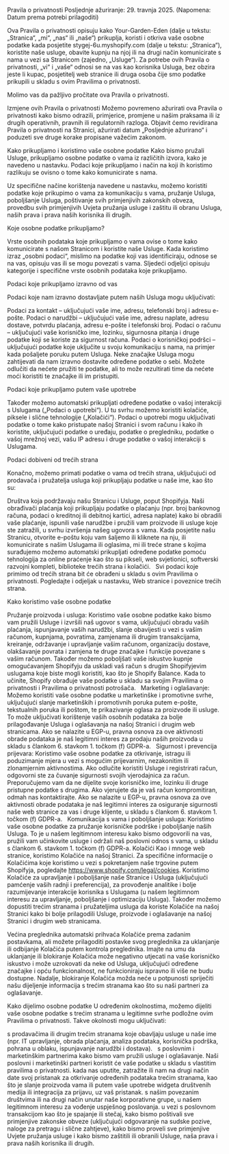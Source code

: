 Pravila o privatnosti
Posljednje ažuriranje: 29. travnja 2025. (Napomena: Datum prema potrebi prilagoditi)

Ova Pravila o privatnosti opisuju kako Your-Garden-Eden (dalje u tekstu: „Stranica“, „mi“, „nas“ ili „naše“) prikuplja, koristi i otkriva vaše osobne podatke kada posjetite stygej-6u.myshopify.com (dalje u tekstu: „Stranica“), koristite naše usluge, obavite kupnju na njoj ili na drugi način komunicirate s nama u vezi sa Stranicom (zajedno, „Usluge“). Za potrebe ovih Pravila o privatnosti, „vi“ i „vaše“ odnosi se na vas kao korisnika Usluga, bez obzira jeste li kupac, posjetitelj web stranice ili druga osoba čije smo podatke prikupili u skladu s ovim Pravilima o privatnosti.

Molimo vas da pažljivo pročitate ova Pravila o privatnosti.

Izmjene ovih Pravila o privatnosti
Možemo povremeno ažurirati ova Pravila o privatnosti kako bismo odrazili, primjerice, promjene u našim praksama ili iz drugih operativnih, pravnih ili regulatornih razloga. Objavit ćemo revidirana Pravila o privatnosti na Stranici, ažurirati datum „Posljednje ažurirano“ i poduzeti sve druge korake propisane važećim zakonom.   

Kako prikupljamo i koristimo vaše osobne podatke
Kako bismo pružali Usluge, prikupljamo osobne podatke o vama iz različitih izvora, kako je navedeno u nastavku. Podaci koje prikupljamo i način na koji ih koristimo razlikuju se ovisno o tome kako komunicirate s nama.

Uz specifične načine korištenja navedene u nastavku, možemo koristiti podatke koje prikupimo o vama za komunikaciju s vama, pružanje Usluga, poboljšanje Usluga, poštivanje svih primjenjivih zakonskih obveza, provedbu svih primjenjivih Uvjeta pružanja usluge i zaštitu ili obranu Usluga, naših prava i prava naših korisnika ili drugih.

Koje osobne podatke prikupljamo?

 Vrste osobnih podataka koje prikupljamo o vama ovise o tome kako komunicirate s našom Stranicom i koristite naše Usluge. Kada koristimo izraz „osobni podaci“, mislimo na podatke koji vas identificiraju, odnose se na vas, opisuju vas ili se mogu povezati s vama. Sljedeći odjeljci opisuju kategorije i specifične vrste osobnih podataka koje prikupljamo.   

Podaci koje prikupljamo izravno od vas

 Podaci koje nam izravno dostavljate putem naših Usluga mogu uključivati:   

Podaci za kontakt – uključujući vaše ime, adresu, telefonski broj i adresu e-pošte.
Podaci o narudžbi – uključujući vaše ime, adresu naplate, adresu dostave, potvrdu plaćanja, adresu e-pošte i telefonski broj.
Podaci o računu – uključujući vaše korisničko ime, lozinku, sigurnosna pitanja i druge podatke koji se koriste za sigurnost računa.
Podaci o korisničkoj podršci – uključujući podatke koje uključite u svoju komunikaciju s nama, na primjer kada pošaljete poruku putem Usluga.
Neke značajke Usluga mogu zahtijevati da nam izravno dostavite određene podatke o sebi. Možete odlučiti da nećete pružiti te podatke, ali to može rezultirati time da nećete moći koristiti te značajke ili im pristupiti.

Podaci koje prikupljamo putem vaše upotrebe

Također možemo automatski prikupljati određene podatke o vašoj interakciji s Uslugama („Podaci o upotrebi“). U tu svrhu možemo koristiti kolačiće, piksele i slične tehnologije („Kolačići“). Podaci o upotrebi mogu uključivati podatke o tome kako pristupate našoj Stranici i svom računu i kako ih koristite, uključujući podatke o uređaju, podatke o pregledniku, podatke o vašoj mrežnoj vezi, vašu IP adresu i druge podatke o vašoj interakciji s Uslugama.

Podaci dobiveni od trećih strana

Konačno, možemo primati podatke o vama od trećih strana, uključujući od prodavača i pružatelja usluga koji prikupljaju podatke u naše ime, kao što su:

Društva koja podržavaju našu Stranicu i Usluge, poput Shopifyja.
Naši obrađivači plaćanja koji prikupljaju podatke o plaćanju (npr. broj bankovnog računa, podaci o kreditnoj ili debitnoj kartici, adresa naplate) kako bi obradili vaše plaćanje, ispunili vaše narudžbe i pružili vam proizvode ili usluge koje ste zatražili, u svrhu izvršenja našeg ugovora s vama.
Kada posjetite našu Stranicu, otvorite e-poštu koju vam šaljemo ili kliknete na nju, ili komunicirate s našim Uslugama ili oglasima, mi ili treće strane s kojima surađujemo možemo automatski prikupljati određene podatke pomoću tehnologija za online praćenje kao što su pikseli, web svjetionici, softverski razvojni kompleti, biblioteke trećih strana i kolačići.   
Svi podaci koje primimo od trećih strana bit će obrađeni u skladu s ovim Pravilima o privatnosti. Pogledajte i odjeljak u nastavku, Web stranice i poveznice trećih strana.

Kako koristimo vaše osobne podatke

Pružanje proizvoda i usluga: Koristimo vaše osobne podatke kako bismo vam pružili Usluge i izvršili naš ugovor s vama, uključujući obradu vaših plaćanja, ispunjavanje vaših narudžbi, slanje obavijesti u vezi s vašim računom, kupnjama, povratima, zamjenama ili drugim transakcijama, kreiranje, održavanje i upravljanje vašim računom, organizaciju dostave, olakšavanje povrata i zamjena te druge značajke i funkcije povezane s vašim računom. Također možemo poboljšati vaše iskustvo kupnje omogućavanjem Shopifyju da uskladi vaš račun s drugim Shopifyjevim uslugama koje biste mogli koristiti, kao što je Shopify Balance. Kada to učinite, Shopify obrađuje vaše podatke u skladu sa svojim Pravilima o privatnosti i Pravilima o privatnosti potrošača.   
Marketing i oglašavanje: Možemo koristiti vaše osobne podatke u marketinške i promotivne svrhe, uključujući slanje marketinških i promotivnih poruka putem e-pošte, tekstualnih poruka ili poštom, te prikazivanje oglasa za proizvode ili usluge. To može uključivati korištenje vaših osobnih podataka za bolje prilagođavanje Usluga i oglašavanja na našoj Stranici i drugim web stranicama. Ako se nalazite u EGP-u, pravna osnova za ove aktivnosti obrade podataka je naš legitimni interes za prodaju naših proizvoda u skladu s člankom 6. stavkom 1. točkom (f) GDPR-a.   
Sigurnost i prevencija prijevara: Koristimo vaše osobne podatke za otkrivanje, istragu ili poduzimanje mjera u vezi s mogućim prijevarnim, nezakonitim ili zlonamjernim aktivnostima. Ako odlučite koristiti Usluge i registrirati račun, odgovorni ste za čuvanje sigurnosti svojih vjerodajnica za račun. Preporučujemo vam da ne dijelite svoje korisničko ime, lozinku ili druge pristupne podatke s drugima. Ako vjerujete da je vaš račun kompromitiran, odmah nas kontaktirajte. Ako se nalazite u EGP-u, pravna osnova za ove aktivnosti obrade podataka je naš legitimni interes za osiguranje sigurnosti naše web stranice za vas i druge klijente, u skladu s člankom 6. stavkom 1. točkom (f) GDPR-a.   
Komunikacija s vama i poboljšanje usluga: Koristimo vaše osobne podatke za pružanje korisničke podrške i poboljšanje naših Usluga. To je u našem legitimnom interesu kako bismo odgovorili na vas, pružili vam učinkovite usluge i održali naš poslovni odnos s vama, u skladu s člankom 6. stavkom 1. točkom (f) GDPR-a.
Kolačići
Kao i mnoge web stranice, koristimo Kolačiće na našoj Stranici. Za specifične informacije o Kolačićima koje koristimo u vezi s pokretanjem naše trgovine putem Shopifyja, pogledajte https://www.shopify.com/legal/cookies. Koristimo Kolačiće za upravljanje i poboljšanje naše Stranice i Usluga (uključujući pamćenje vaših radnji i preferencija), za provođenje analitike i bolje razumijevanje interakcije korisnika s Uslugama (u našem legitimnom interesu za upravljanje, poboljšanje i optimizaciju Usluga). Također možemo dopustiti trećim stranama i pružateljima usluga da koriste Kolačiće na našoj Stranici kako bi bolje prilagodili Usluge, proizvode i oglašavanje na našoj Stranici i drugim web stranicama.   

 Većina preglednika automatski prihvaća Kolačiće prema zadanim postavkama, ali možete prilagoditi postavke svog preglednika za uklanjanje ili odbijanje Kolačića putem kontrola preglednika. Imajte na umu da uklanjanje ili blokiranje Kolačića može negativno utjecati na vaše korisničko iskustvo i može uzrokovati da neke od Usluga, uključujući određene značajke i opću funkcionalnost, ne funkcioniraju ispravno ili više ne budu dostupne. Nadalje, blokiranje Kolačića možda neće u potpunosti spriječiti našu dijeljenje informacija s trećim stranama kao što su naši partneri za oglašavanje.   

Kako dijelimo osobne podatke
U određenim okolnostima, možemo dijeliti vaše osobne podatke s trećim stranama u legitimne svrhe podložne ovim Pravilima o privatnosti. Takve okolnosti mogu uključivati:

s prodavačima ili drugim trećim stranama koje obavljaju usluge u naše ime (npr. IT upravljanje, obrada plaćanja, analiza podataka, korisnička podrška, pohrana u oblaku, ispunjavanje narudžbi i dostava).   
s poslovnim i marketinškim partnerima kako bismo vam pružili usluge i oglašavanje. Naši poslovni i marketinški partneri koristit će vaše podatke u skladu s vlastitim pravilima o privatnosti.
kada nas uputite, zatražite ili nam na drugi način date svoj pristanak za otkrivanje određenih podataka trećim stranama, kao što je slanje proizvoda vama ili putem vaše upotrebe widgeta društvenih medija ili integracija za prijavu, uz vaš pristanak.
s našim povezanim društvima ili na drugi način unutar naše korporativne grupe, u našem legitimnom interesu za vođenje uspješnog poslovanja.
u vezi s poslovnom transakcijom kao što je spajanje ili stečaj, kako bismo poštivali sve primjenjive zakonske obveze (uključujući odgovaranje na sudske pozive, naloge za pretragu i slične zahtjeve), kako bismo proveli sve primjenjive Uvjete pružanja usluge i kako bismo zaštitili ili obranili Usluge, naša prava i prava naših korisnika ili drugih.